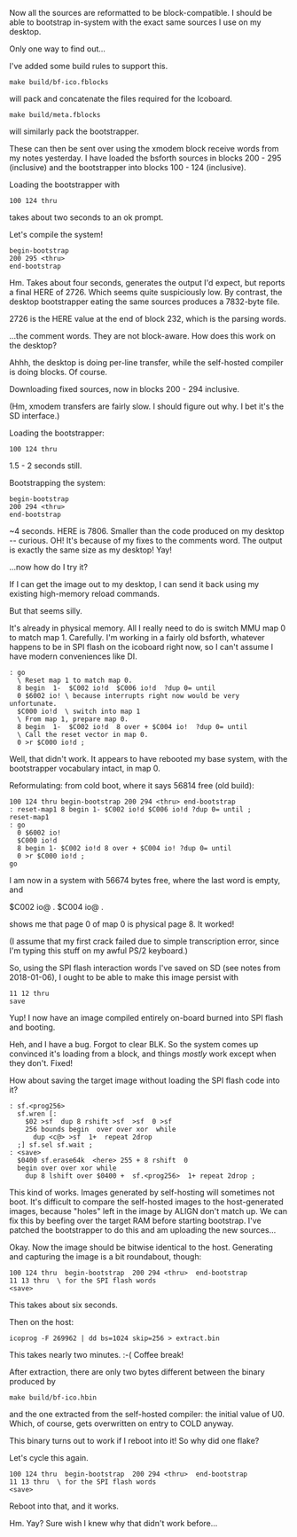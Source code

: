 Now all the sources are reformatted to be block-compatible. I should be able to
bootstrap in-system with the exact same sources I use on my desktop.

Only one way to find out...


I've added some build rules to support this.

    make build/bf-ico.fblocks

will pack and concatenate the files required for the Icoboard.

    make build/meta.fblocks

will similarly pack the bootstrapper.

These can then be sent over using the xmodem block receive words from my notes
yesterday. I have loaded the bsforth sources in blocks 200 - 295 (inclusive) and
the bootstrapper into blocks 100 - 124 (inclusive).

Loading the bootstrapper with

    100 124 thru

takes about two seconds to an ok prompt.

Let's compile the system!

    begin-bootstrap
    200 295 <thru>
    end-bootstrap

Hm. Takes about four seconds, generates the output I'd expect, but reports a
final HERE of 2726. Which seems quite suspiciously low. By contrast, the desktop
bootstrapper eating the same sources produces a 7832-byte file.

2726 is the HERE value at the end of block 232, which is the parsing words.

...the comment words. They are not block-aware. How does this work on the
desktop?

Ahhh, the desktop is doing per-line transfer, while the self-hosted compiler is
doing blocks. Of course.

Downloading fixed sources, now in blocks 200 - 294 inclusive.

(Hm, xmodem transfers are fairly slow. I should figure out why. I bet it's the
SD interface.)


Loading the bootstrapper:

    100 124 thru

1.5 - 2 seconds still.

Bootstrapping the system:

    begin-bootstrap
    200 294 <thru>
    end-bootstrap

~4 seconds. HERE is 7806. Smaller than the code produced on my desktop --
curious. OH! It's because of my fixes to the comments word. The output is
exactly the same size as my desktop! Yay!

...now how do I try it?

If I can get the image out to my desktop, I can send it back using my existing
high-memory reload commands.

But that seems silly.

It's already in physical memory. All I really need to do is switch MMU map 0 to
match map 1. Carefully. I'm working in a fairly old bsforth, whatever happens to
be in SPI flash on the icoboard right now, so I can't assume I have modern
conveniences like DI.

    : go
      \ Reset map 1 to match map 0.
      8 begin  1-  $C002 io!d  $C006 io!d  ?dup 0= until
      0 $6002 io! \ because interrupts right now would be very unfortunate.
      $C000 io!d  \ switch into map 1
      \ From map 1, prepare map 0.
      8 begin  1-  $C002 io!d  8 over + $C004 io!  ?dup 0= until
      \ Call the reset vector in map 0.
      0 >r $C000 io!d ;

Well, that didn't work. It appears to have rebooted my base system, with the
bootstrapper vocabulary intact, in map 0.

Reformulating: from cold boot, where it says 56814 free (old build):

    100 124 thru begin-bootstrap 200 294 <thru> end-bootstrap
    : reset-map1 8 begin 1- $C002 io!d $C006 io!d ?dup 0= until ;
    reset-map1
    : go
      0 $6002 io!
      $C000 io!d
      8 begin 1- $C002 io!d 8 over + $C004 io! ?dup 0= until
      0 >r $C000 io!d ;
    go

I am now in a system with 56674 bytes free, where the last word is empty, and
  
  $C002 io@ . $C004 io@ .

shows me that page 0 of map 0 is physical page 8. It worked!

(I assume that my first crack failed due to simple transcription error, since
I'm typing this stuff on my awful PS/2 keyboard.)


So, using the SPI flash interaction words I've saved on SD (see notes from
2018-01-06), I ought to be able to make this image persist with

    11 12 thru
    save

Yup! I now have an image compiled entirely on-board burned into SPI flash and
booting.


Heh, and I have a bug. Forgot to clear BLK. So the system comes up convinced
it's loading from a block, and things *mostly* work except when they don't.
Fixed!


How about saving the target image without loading the SPI flash code into it?

    : sf.<prog256>
      sf.wren [:
        $02 >sf  dup 8 rshift >sf  >sf  0 >sf
        256 bounds begin  over over xor  while
          dup <c@> >sf  1+  repeat 2drop
      ;] sf.sel sf.wait ;
    : <save>
      $0400 sf.erase64k  <here> 255 + 8 rshift  0
      begin over over xor while
        dup 8 lshift over $0400 +  sf.<prog256>  1+ repeat 2drop ;

This kind of works. Images generated by self-hosting will sometimes not boot.
It's difficult to compare the self-hosted images to the host-generated images,
because "holes" left in the image by ALIGN don't match up. We can fix this by
beefing over the target RAM before starting bootstrap. I've patched the
bootstrapper to do this and am uploading the new sources...

Okay. Now the image should be bitwise identical to the host. Generating and
capturing the image is a bit roundabout, though:

    100 124 thru  begin-bootstrap  200 294 <thru>  end-bootstrap
    11 13 thru  \ for the SPI flash words
    <save>

This takes about six seconds.

Then on the host:

    icoprog -F 269962 | dd bs=1024 skip=256 > extract.bin

This takes nearly two minutes. :-( Coffee break!

After extraction, there are only two bytes different between the binary produced
by

    make build/bf-ico.hbin

and the one extracted from the self-hosted compiler: the initial value of U0.
Which, of course, gets overwritten on entry to COLD anyway.

This binary turns out to work if I reboot into it! So why did one flake?

Let's cycle this again.

    100 124 thru  begin-bootstrap  200 294 <thru>  end-bootstrap
    11 13 thru  \ for the SPI flash words
    <save>

Reboot into that, and it works.

Hm. Yay? Sure wish I knew why that didn't work before...
